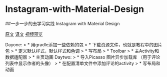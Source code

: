 ﻿# Instagram-with-Material-Design
##一步一步的去学习实践 Instagram with Material Design

[原文][1]             [译文][2]                [视频预览][3]

[1]:http://frogermcs.github.io/Instagram-with-Material-Design-concept-is-getting-real/
[2]:http://jcodecraeer.com/a/anzhuokaifa/androidkaifa/2015/0204/2415.html
[3]:http://v.youku.com/v_show/id_XODg2NDQ1NDQ4.html

Dayone:
	> * 用gradle添加一些依赖的包
	> * 下载资源文件，也就是教程中的图片包
	> * 定义默认样式，默认样式和色调
	> * 写布局
	> * Toolbar
	> * 主Activity和数据适配器
	> * 主页动画
Daytwo:
	> * 导入Picasso 图片异步加载库 （用于评论列表中显示作者的头像）
	> * 在配置清单文件中添加评论的activity
	> * 写布局和动画 
	